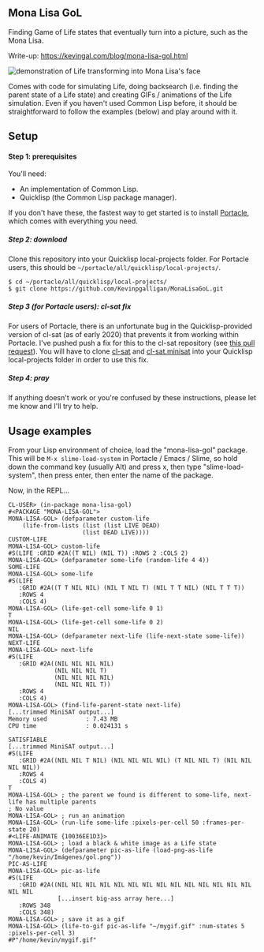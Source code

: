 ## Mona Lisa GoL
Finding Game of Life states that eventually turn into a picture, such as the Mona Lisa.

Write-up: https://kevingal.com/blog/mona-lisa-gol.html

![demonstration of Life transforming into Mona Lisa's face](https://github.com/Kevinpgalligan/MonaLisaGoL/blob/master/mona.gif)

Comes with code for simulating Life, doing backsearch (i.e. finding the parent state of a Life state) and creating GIFs / animations of the Life simulation. Even if you haven't used Common Lisp before, it should be straightforward to follow the examples (below) and play around with it.

## Setup
#### Step 1: prerequisites
You'll need:
* An implementation of Common Lisp.
* Quicklisp (the Common Lisp package manager).

If you don't have these, the fastest way to get started is to install [Portacle](https://portacle.github.io/), which comes with everything you need.

##### Step 2: download
Clone this repository into your Quicklisp local-projects folder. For Portacle users, this should be `~/portacle/all/quicklisp/local-projects/`.

```
$ cd ~/portacle/all/quicklisp/local-projects/
$ git clone https://github.com/Kevinpgalligan/MonaLisaGoL.git
```

##### Step 3 (for Portacle users): cl-sat fix
For users of Portacle, there is an unfortunate bug in the Quicklisp-provided version of cl-sat (as of early 2020) that prevents it from working within Portacle. I've pushed push a fix for this to the cl-sat repository (see [this pull request](https://github.com/cl-model-languages/cl-sat/pull/5)). You will have to clone [cl-sat](https://github.com/guicho271828/cl-sat) and [cl-sat.minisat](https://github.com/guicho271828/cl-sat.minisat) into your Quicklisp local-projects folder in order to use this fix.

##### Step 4: pray
If anything doesn't work or you're confused by these instructions, please let me know and I'll try to help.

## Usage examples
From your Lisp environment of choice, load the "mona-lisa-gol" package. This will be `M-x slime-load-system` in Portacle / Emacs / Slime, so hold down the command key (usually Alt) and press x, then type "slime-load-system", then press enter, then enter the name of the package.

Now, in the REPL...

```common-lisp
CL-USER> (in-package mona-lisa-gol)
#<PACKAGE "MONA-LISA-GOL">
MONA-LISA-GOL> (defparameter custom-life
    (life-from-lists (list (list LIVE DEAD)
                     (list DEAD LIVE))))
CUSTOM-LIFE
MONA-LISA-GOL> custom-life
#S(LIFE :GRID #2A((T NIL) (NIL T)) :ROWS 2 :COLS 2)
MONA-LISA-GOL> (defparameter some-life (random-life 4 4))
SOME-LIFE
MONA-LISA-GOL> some-life
#S(LIFE
   :GRID #2A((T T NIL NIL) (NIL T NIL T) (NIL T T NIL) (NIL T T T))
   :ROWS 4
   :COLS 4)
MONA-LISA-GOL> (life-get-cell some-life 0 1)
T
MONA-LISA-GOL> (life-get-cell some-life 0 2)
NIL
MONA-LISA-GOL> (defparameter next-life (life-next-state some-life))
NEXT-LIFE
MONA-LISA-GOL> next-life
#S(LIFE
   :GRID #2A((NIL NIL NIL NIL)
             (NIL NIL NIL T)
             (NIL NIL NIL NIL)
             (NIL NIL NIL T))
   :ROWS 4
   :COLS 4)
MONA-LISA-GOL> (find-life-parent-state next-life)
[...trimmed MiniSAT output...]
Memory used           : 7.43 MB
CPU time              : 0.024131 s

SATISFIABLE
[...trimmed MiniSAT output...]
#S(LIFE
   :GRID #2A((NIL NIL T NIL) (NIL NIL NIL NIL) (T NIL NIL T) (NIL NIL NIL NIL))
   :ROWS 4
   :COLS 4)
T
MONA-LISA-GOL> ; the parent we found is different to some-life, next-life has multiple parents
; No value
MONA-LISA-GOL> ; run an animation
MONA-LISA-GOL> (run-life some-life :pixels-per-cell 50 :frames-per-state 20)
#<LIFE-ANIMATE {10036EE1D3}>
MONA-LISA-GOL> ; load a black & white image as a Life state
MONA-LISA-GOL> (defparameter pic-as-life (load-png-as-life "/home/kevin/Imágenes/gol.png"))
PIC-AS-LIFE
MONA-LISA-GOL> pic-as-life
#S(LIFE
   :GRID #2A((NIL NIL NIL NIL NIL NIL NIL NIL NIL NIL NIL NIL NIL NIL NIL NIL
              [...insert big-ass array here...]
   :ROWS 348
   :COLS 348)
MONA-LISA-GOL> ; save it as a gif
MONA-LISA-GOL> (life-to-gif pic-as-life "~/mygif.gif" :num-states 5 :pixels-per-cell 3)
#P"/home/kevin/mygif.gif"
```
